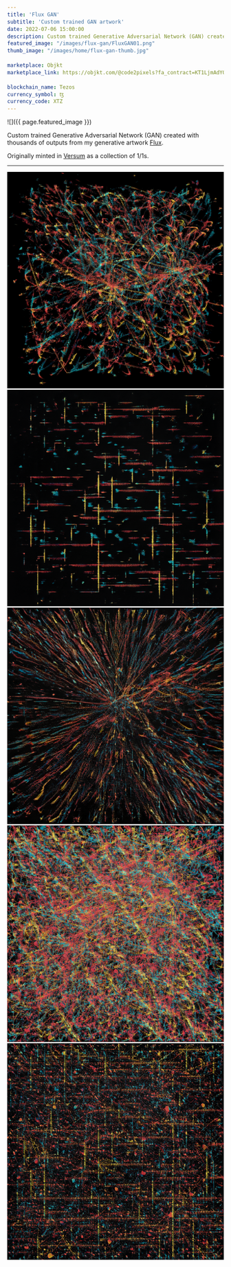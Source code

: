 ```yaml
---
title: 'Flux GAN'
subtitle: 'Custom trained GAN artwork'
date: 2022-07-06 15:00:00
description: Custom trained Generative Adversarial Network (GAN) created with thousands of outputs from my generative artwork Flux
featured_image: "/images/flux-gan/FluxGAN01.png"
thumb_image: "/images/home/flux-gan-thumb.jpg"

marketplace: Objkt
marketplace_link: https://objkt.com/@code2pixels?fa_contract=KT1LjmAdYQCLBjwv4S2oFkEzyHVkomAf5MrW

blockchain_name: Tezos
currency_symbol: ꜩ
currency_code: XTZ
---
```


![]({{ page.featured_image }})


Custom trained Generative Adversarial Network (GAN) created with thousands of outputs from my generative artwork <a href="/flux">Flux</a>.

Originally minted in <a href="https://versum.xyz/">Versum</a> as a collection of 1/1s.

---

<div class="gallery" data-columns="2">
	<img src="/images/flux-gan/FluxGAN01.png" title="FluxGAN#01">
	<img src="/images/flux-gan/FluxGAN02.png" title="FluxGAN#02">
</div>

<div class="gallery" data-columns="3">
	<img src="/images/flux-gan/FluxGAN03.png" title="FluxGAN#03">
	<img src="/images/flux-gan/FluxGAN04.png" title="FluxGAN#04">
	<img src="/images/flux-gan/FluxGAN05.png" title="FluxGAN#05">
</div>
